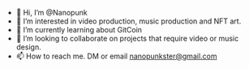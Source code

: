 - 👋 Hi, I’m @Nanopunk
- 👀 I’m interested in video production, music production and NFT art.
- 🌱 I’m currently learning about GitCoin 
- 💞️ I’m looking to collaborate on projects that require video or music design.
- 📫 How to reach me. DM or email nanopunkster@gmail.com

<!---
Nanopunk/Nanopunk is a ✨ special ✨ repository because its `README.md` (this file) appears on your GitHub profile.
You can click the Preview link to take a look at your changes.
--->
